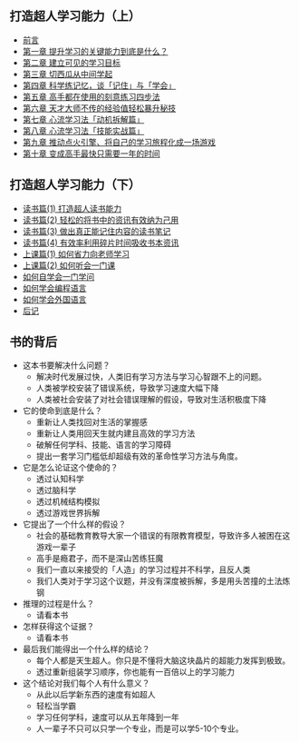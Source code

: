 ## 打造超人学习能力（上）

* [前言](00.md)
* [第一章 提升学习的关键能力到底是什么？](01.md)
* [第二章 建立可见的学习目标](02.md)
* [第三章 切西瓜从中间学起](03.md)
* [第四章 科学练记忆，谈「记住」与「学会」](04.md)
* [第五章 高手都在使用的刻意练习四步法](05.md)
* [第六章 天才大师不传的经验值轻松暴升秘技](06.md)
* [第七章 心流学习法「动机拆解篇」](07.md)
* [第八章 心流学习法「技能实战篇」](08.md)
* [第九章 推动点火引擎、将自己的学习旅程化成一场游戏](09.md)
* [第十章 变成高手最快只需要一年的时间](10.md)

## 打造超人学习能力（下）

* [读书篇(1) 打造超人读书能力](11.md)
* [读书篇(2) 轻松的将书中的资讯有效纳为己用](12.md)
* [读书篇(3) 做出真正能记住内容的读书笔记](13.md)
* [读书篇(4) 有效率利用碎片时间吸收书本资讯](14.md)
* [上课篇(1) 如何省力向老师学习](15.md)
* [上课篇(2) 如何听会一门课](16.md)
* [如何自学会一门学问](17.md)
* [如何学会编程语言](18.md)
* [如何学会外国语言](19.md)
* [后记](20.md)

## 书的背后

-   这本书要解决什么问题？     
    -   解决时代发展过快，人类旧有学习方法与学习心智跟不上的问题。    
    -   人类被学校安装了错误系统，导致学习速度大幅下降  
    -   人类被社会安装了对社会错误理解的假设，导致对生活积极度下降  
-   它的使命到底是什么？  
    -   重新让人类找回对生活的掌握感  
    -   重新让人类用回天生就内建且高效的学习方法  
    -   破解任何学科、技能、语言的学习障碍  
    -   提出一套学习门槛低却超级有效的革命性学习方法与角度。  
-   它是怎么论证这个使命的？  
    -   透过认知科学  
    -   透过脑科学  
    -   透过机械结构模拟  
    -   透过游戏世界拆解  
-   它提出了一个什么样的假设？  
    -   社会的基础教育教导大家一个错误的有限教育模型，导致许多人被困在这游戏一辈子  
    -   高手是瘾君子，而不是深山苦练狂魔  
    -   我们一直以来接受的「人造」的学习过程并不科学，且反人类  
    -   我们人类对于学习这个议题，并没有深度被拆解，多是用头苦撞的土法炼钢  
-   推理的过程是什么？  
    -   请看本书  
-   怎样获得这个证据？  
    -   请看本书  
-   最后我们能得出一个什么样的结论？  
    -   每个人都是天生超人。你只是不懂将大脑这块晶片的超能力发挥到极致。  
    -   透过重新组装学习顺序，你也能有一百倍以上的学习能力  
-   这个结论对我们每个人有什么意义？  
    -   从此以后学新东西的速度有如超人  
    -   轻松当学霸  
    -   学习任何学科，速度可以从五年降到一年  
    -   人一辈子不只可以只学一个专业，而是可以学5-10个专业。
